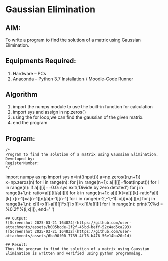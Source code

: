 # Gaussian Elimination

## AIM:
To write a program to find the solution of a matrix using Gaussian Elimination.

## Equipments Required:
1. Hardware – PCs
2. Anaconda – Python 3.7 Installation / Moodle-Code Runner

## Algorithm
1. import the numpy module to use the built-in function for calculation
2. import sys and assign in np.zeros()
3. using the for loop,we can find the gaussian of the given matrix.
4. end the program 

## Program:
```
/*
Program to find the solution of a matrix using Gaussian Elimination.
Developed by: 
RegisterNumber: 
*/
```   
import numpy as np
import sys
n=int(input())
a=np.zeros((n,n+1))
x=np.zeros(n)
for i in range(n):
    for j in range(n+1):
        a[i][j]=float(input())
for i in range(n):
    if a[i][i]==0.0:
        sys.exit('Divide by zero detcted')
    for j in range(i+1,n):
        ratio=a[j][i]/a[i][i]
        for k in range(n+1):
            a[j][k]=a[j][k]-ratio*a[i][k]
x[n-1]=a[n-1][n]/a[n-1][n-1]
for i in range(n-2,-1,-1):
    x[i]=a[i][n]
    for j in range(i+1,n):
        x[i]=x[i]-a[i][j]*x[j]
    x[i]=x[i]/a[i][i]
for i in range(n):
    print('X%d = %0.2f'%(i,x[i]), end=' ')
```   
## Output:
![Screenshot 2025-03-21 164824](https://github.com/user-attachments/assets/b005bcde-2f2f-45bd-beff-52c4ad5ca293)
![Screenshot 2025-03-21 164832](https://github.com/user-attachments/assets/6ba90f00-7739-4f76-b476-56e14ba20c1d)

## Result:
Thus the program to find the solution of a matrix using Gaussian Elimination is written and verified using python programming.

